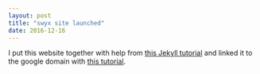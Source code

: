 ```yaml
---
layout: post
title: "swyx site launched"
date: 2016-12-16
---
```


I put this website together with help from [this Jekyll tutorial](http://jmcglone.com/guides/github-pages/) and linked it to the google domain with [this tutorial](http://www.curtismlarson.com/blog/2015/04/12/github-pages-google-domains/).
